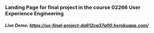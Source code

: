 ### Landing Page for final project in the course 02266 User Experience Engineering


##### Live Demo: https://ux-final-project-da612ca37a00.herokuapp.com/
